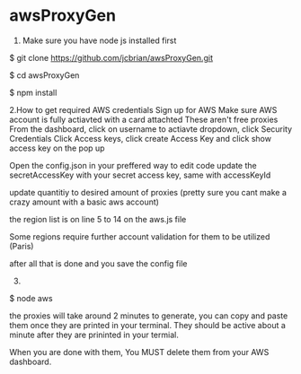 # awsProxyGen

1. Make sure you have node js installed first

$ git clone https://github.com/jcbrian/awsProxyGen.git

$ cd awsProxyGen

$ npm install 


2.How to get required AWS credentials 
Sign up for AWS
Make sure AWS account is fully actiavted with a card attachted
These aren't free proxies
From the dashboard, click on username to actiavte dropdown, click Security Credentials
Click Access keys, click create Access Key and click show access key on the pop up

Open the config.json in your preffered way to edit code
update the secretAccessKey with your secret access key, same with accessKeyId

update quantitiy to desired amount of proxies (pretty sure you cant make a crazy amount with a basic aws account)

the region list is on line 5 to 14 on the aws.js file 

Some regions require further account validation for them to be utilized
(Paris)

after all that is done and you save the config file 



3.
$ node aws

the proxies will take around 2 minutes to generate, you can copy and paste them once they are printed in your terminal.
They should be active about a minute after they are prininted in your termial.


When you are done with them, You MUST delete them from your AWS dashboard.






 
